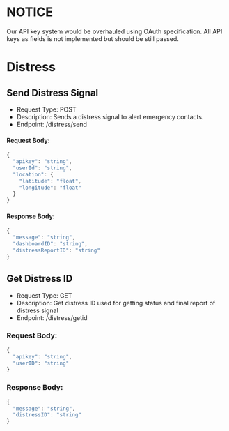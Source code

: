 # NOTICE
Our API key system would be overhauled using OAuth specification. All API keys as fields is not implemented but should be still passed.

# Distress

## Send Distress Signal
- Request Type: POST
- Description: Sends a distress signal to alert emergency contacts.
- Endpoint: /distress/send

#### Request Body:
```javascript
{
  "apikey": "string",
  "userId": "string",
  "location": {
    "latitude": "float",
    "longitude": "float"
  }
}
```

#### Response Body:
```javascript
{
  "message": "string",
  "dashboardID": "string", 
  "distressReportID": "string"
}
```

## Get Distress ID 

- Request Type: GET
- Description: Get distress ID used for getting status and final report of distress signal
- Endpoint: /distress/getid

### Request Body:
```javascript
{
  "apikey": "string",
  "userID": "string"
}
```

### Response Body:
```javascript
{
  "message": "string",
  "distressID": "string"
}
```